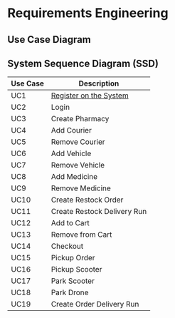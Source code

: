 # Requirements Engineering

## Use Case Diagram

## System Sequence Diagram (SSD)

| Use Case | Description                                     |
| -------- | ----------------------------------------------- |
| UC1      | [Register on the System](Documents/UC1/SSD.svg) |
| UC2      | Login                                           |
| UC3      | Create Pharmacy                                 |
| UC4      | Add Courier                                     |
| UC5      | Remove Courier                                  |
| UC6      | Add Vehicle                                     |
| UC7      | Remove Vehicle                                  |
| UC8      | Add Medicine                                    |
| UC9      | Remove Medicine                                 |
| UC10     | Create Restock Order                            |
| UC11     | Create Restock Delivery Run                     |
| UC12     | Add to Cart                                     |
| UC13     | Remove from Cart                                |
| UC14     | Checkout                                        |
| UC15     | Pickup Order                                    |
| UC16     | Pickup Scooter                                  |
| UC17     | Park Scooter                                    |
| UC18     | Park Drone                                      |
| UC19     | Create Order Delivery Run                       |

